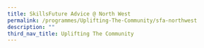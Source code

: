 ```yaml
---
title: SkillsFuture Advice @ North West
permalink: /programmes/Uplifting-The-Community/sfa-northwest
description: ""
third_nav_title: Uplifting The Community
---
```

<meta name="description" content="SkillsFuture">
